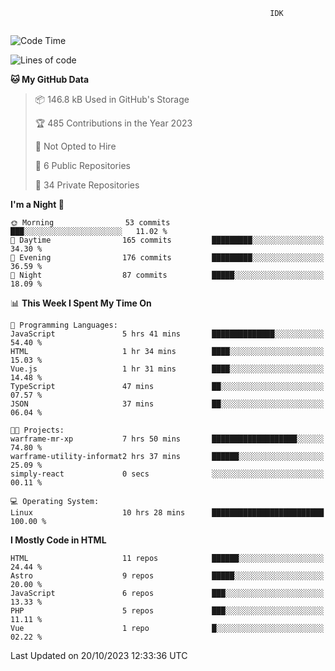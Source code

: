 ```text
                                                          IDK
                                       
```

<!--START_SECTION:waka-->
![Code Time](http://img.shields.io/badge/Code%20Time-76%20hrs%2022%20mins-blue)

![Lines of code](https://img.shields.io/badge/From%20Hello%20World%20I%27ve%20Written-127.3%20thousand%20lines%20of%20code-blue)

**🐱 My GitHub Data** 

> 📦 146.8 kB Used in GitHub's Storage 
 > 
> 🏆 485 Contributions in the Year 2023
 > 
> 🚫 Not Opted to Hire
 > 
> 📜 6 Public Repositories 
 > 
> 🔑 34 Private Repositories 
 > 
**I'm a Night 🦉** 

```text
🌞 Morning                53 commits          ███░░░░░░░░░░░░░░░░░░░░░░   11.02 % 
🌆 Daytime                165 commits         █████████░░░░░░░░░░░░░░░░   34.30 % 
🌃 Evening                176 commits         █████████░░░░░░░░░░░░░░░░   36.59 % 
🌙 Night                  87 commits          █████░░░░░░░░░░░░░░░░░░░░   18.09 % 
```


📊 **This Week I Spent My Time On** 

```text
💬 Programming Languages: 
JavaScript               5 hrs 41 mins       ██████████████░░░░░░░░░░░   54.40 % 
HTML                     1 hr 34 mins        ████░░░░░░░░░░░░░░░░░░░░░   15.03 % 
Vue.js                   1 hr 31 mins        ████░░░░░░░░░░░░░░░░░░░░░   14.48 % 
TypeScript               47 mins             ██░░░░░░░░░░░░░░░░░░░░░░░   07.57 % 
JSON                     37 mins             ██░░░░░░░░░░░░░░░░░░░░░░░   06.04 % 

🐱‍💻 Projects: 
warframe-mr-xp           7 hrs 50 mins       ███████████████████░░░░░░   74.80 % 
warframe-utility-informat2 hrs 37 mins       ██████░░░░░░░░░░░░░░░░░░░   25.09 % 
simply-react             0 secs              ░░░░░░░░░░░░░░░░░░░░░░░░░   00.11 % 

💻 Operating System: 
Linux                    10 hrs 28 mins      █████████████████████████   100.00 % 
```

**I Mostly Code in HTML** 

```text
HTML                     11 repos            ██████░░░░░░░░░░░░░░░░░░░   24.44 % 
Astro                    9 repos             █████░░░░░░░░░░░░░░░░░░░░   20.00 % 
JavaScript               6 repos             ███░░░░░░░░░░░░░░░░░░░░░░   13.33 % 
PHP                      5 repos             ███░░░░░░░░░░░░░░░░░░░░░░   11.11 % 
Vue                      1 repo              █░░░░░░░░░░░░░░░░░░░░░░░░   02.22 % 
```




 Last Updated on 20/10/2023 12:33:36 UTC
<!--END_SECTION:waka-->
